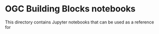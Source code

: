 # OGC Building Blocks notebooks

This directory contains Jupyter notebooks that can be used as a reference for 